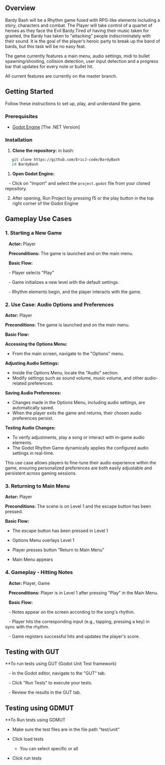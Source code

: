 
## Overview

Bardy Bash will be a Rhythm game fused with RPG-like elements including a story, characters and combat. The Player will take control of a quartet of heroes as they face the Evil Bardy.Tired of having their music taken for granted, the Bardy has taken to “attacking” people indiscriminately with their sound. It is the goal of the player’s heroic party to break up the band of bards, but this task will be no easy feat.

The game currently features a main menu, audio settings, midi to bullet spawning/shooting, collision detection, user input detection and a progress bar that updates for every note or bullet hit. 

All current features are currently on the master branch. 

## Getting Started

Follow these instructions to set up, play, and understand the game.

### Prerequisites

- [Godot Engine](https://godotengine.org/download) [The .NET Version]

### Installation

1. **Clone the repository:**
   in bash: 
```bash
   git clone https://github.com/EricJ-code/BardyBash
   cd BardyBash
```


1. **Open Godot Engine:**

   - Click on "Import" and select the `project.godot` file from your cloned repository.

2. After opening, Run Project by pressing f5 or the play button in the top right corner of the Godot Engine 

## Gameplay Use Cases 

  

### 1. Starting a New Game


   **Actor:** Player

   **Preconditions:** The game is launched and on the main menu.

   **Basic Flow:**

   - Player selects "Play"

   - Game initializes a new level with the default settings.

   - Rhythm elements begin, and the player interacts with the game.

### 2. Use Case: Audio Options and Preferences

 **Actor:** Player

 **Preconditions:**  The game is launched and on the main menu.
 
 **Basic Flow:**

   **Accessing the Options Menu:**
   - From the main screen, navigate to the "Options" menu.

   **Adjusting Audio Settings:**
   - Inside the Options Menu, locate the "Audio" section.
   - Modify settings such as sound volume, music volume, and other audio-related preferences.

   **Saving Audio Preferences:**
   - Changes made in the Options Menu, including audio settings, are automatically saved.
   - When the player exits the game and returns, their chosen audio preferences persist.

   **Testing Audio Changes:**
   - To verify adjustments, play a song or interact with in-game audio elements.
   - The Godot Rhythm Game dynamically applies the configured audio settings in real-time.



This use case allows players to fine-tune their audio experience within the game, ensuring personalized preferences are both easily adjustable and persistent across gaming sessions.

### 3. Returning to Main Menu

 **Actor:** Player
 
 **Preconditions:** The scene is on Level 1 and the escape button has been pressed. 
 
 **Basic Flow:** 
 
   - The escape button has been pressed in Level 1

   - Options Menu overlays Level 1 

   - Player presses button "Return to Main Menu"

   - Main Menu appears
  

### 4. Gameplay - Hitting Notes

  

   **Actor:** Player, Game

   **Preconditions:** Player is in Level 1 after pressing "Play" in the Main Menu.

   **Basic Flow:**

   - Notes appear on the screen according to the song's rhythm.

   - Player hits the corresponding input (e.g., tapping, pressing a key) in sync with the rhythm.

   - Game registers successful hits and updates the player's score.

## Testing with GUT

  

**To run tests using GUT (Godot Unit Test framework) 

  

   - In the Godot editor, navigate to the "GUT" tab.

   - Click "Run Tests" to execute your tests.

   - Review the results in the GUT tab.

## Testing using GDMUT

**To Run tests using GDMUT 

- Make sure the test files are in the file path "test/unit"

- Click load tests

	- You can select specific or all

- Click run tests
